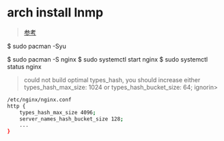# arch install lnmp
> [参考 ](https://www.tecmint.com/install-nginx-php-mysql-with-mariadb-engine-and-phpmyadmin-in-arch-linux/)


$ sudo pacman -Syu

$ sudo pacman -S nginx
$ sudo systemctl start nginx
$ sudo systemctl status nginx



> could not build optimal types_hash, you should increase either types_hash_max_size: 1024 or types_hash_bucket_size: 64; ignorin>

``` bash
/etc/nginx/nginx.conf
http {
    types_hash_max_size 4096;
    server_names_hash_bucket_size 128;
    ...
}
```